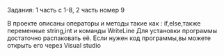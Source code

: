 Задания: 1 часть с 1-8, 2 часть номер 9

В проекте описаны операторы и методы такие как : if,else,также переменные string,int и команды WriteLine Для установки программы достаточно распаковать её. Если нужен код программы,вы можете открыть его через Visual studio
